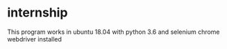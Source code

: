 # internship
This program works in ubuntu 18.04 with python 3.6 and selenium chrome webdriver installed
